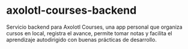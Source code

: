 # axolotl-courses-backend
Servicio backend para Axolotl Courses, una app personal que organiza cursos en local, registra el avance, permite tomar notas y facilita el aprendizaje autodirigido con buenas prácticas de desarrollo.
